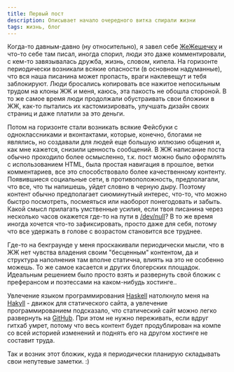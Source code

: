```yaml
---
title: Первый пост
description: Описывает начало очередного витка спирали жизни
tags: жизнь, блог
---
```


Когда-то давным-давно (ну относительно), я завел себе [ЖеЖешечку](http://dimchansky.livejournal.com) и
что-то себе там писал, иногда спорил, люди это даже комментировали, с кем-то завязывалась дружба, жизнь, 
словом, кипела. На горизонте периодически возникали всякие опасности (в основном надуманные), что вся наша
писанина может пропасть, враги наклевещут и тебя заблокируют. Люди бросались копировать все нажитое непосильным
трудом на клоны ЖЖ и меня, каюсь, эта пакость не обошла стороной. В то же самое время люди продолжали обустраивать 
свои бложики в ЖЖ, как-то пытались их кастомизировать, улучшать дизайн своих страниц и даже платили за это деньги.

Потом на горизонте стали возникать всякие Фейсбуки с одноклассниками и вконтактами, которые, конечно, блогами не
являлись, но создавали для людей еще большую иллюзию общения и, как мне кажется, снизили ценность сообщений.
В ЖЖ написание поста обычно проходило более осмысленно, т.к. пост можно было оформлять с использованием HTML,
была простая навигация в прошлое, ветки комментариев, все это способствовало более качественному контенту.
Появившиеся социальные сети, в противоположность, предполагали, что все, что ты напишешь, уйдет словно в черную дыру.
Поэтому контент обычно предполагает сиюминутный интерес, что-то, что можно быстро посмотреть, посмеяться или наоборот
понегодовать и забыть. Какой смысл прилагать умственные усилия, если твоя писанина через несколько часов окажется
где-то на пути в [/dev/null](http://ru.wikipedia.org/?title=/dev/null)? В то же время иногда хочется что-то зафиксировать, просто даже для себя, потому что все
удержать в голове с возрастом становится все труднее.

Где-то на бекграунде у меня проскакивали периодически мысли, что в ЖЖ нет чувства владения своим "бесценным"
контентом, да и структура наполнения там вполне статична, влиять на это не особенно можешь. То же самое касается 
и других блогерских площадок. Идеальным решением было просто взять и развернуть свой бложик с преферансом и поэтессами
на каком-нибудь хостинге..

Увлечение языком программирования [Haskell](http://www.haskell.org/haskellwiki/Haskell) натолкнуло меня на [Hakyll](http://jaspervdj.be/hakyll/) - движок для статического сайта,
а увлечение программированием подсказало, что статический сайт можно легко развернуть на [GitHub](https://github.com/).
При этом не нужно переживать, если вдруг гитхаб умрет, потому что весь контент будет продублирован на компе со
всей историей изменений и поднять его на другом хостинге не составит труда.

Так и возник этот бложик, куда я периодически планирую складывать свои непутевые заметки. :)